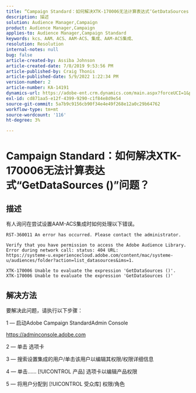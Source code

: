 ```yaml
---
title: “Campaign Standard：如何解决XTK-170006无法计算表达式‘GetDataSources ()’问题？”
description: 描述
solution: Audience Manager,Campaign
product: Audience Manager,Campaign
applies-to: Audience Manager,Campaign Standard
keywords: kcs、AAM、ACS、AAM-ACS、集成、AAM-ACS集成、
resolution: Resolution
internal-notes: null
bug: false
article-created-by: Assiba Johnson
article-created-date: 7/8/2019 9:53:56 PM
article-published-by: Craig Thonis
article-published-date: 5/9/2022 1:22:34 PM
version-number: 2
article-number: KA-14191
dynamics-url: https://adobe-ent.crm.dynamics.com/main.aspx?forceUCI=1&pagetype=entityrecord&etn=knowledgearticle&id=322eb0db-caa1-e911-a96a-000d3a34e213
exl-id: cd871aa5-e12f-4399-9290-c1f84e8d9e54
source-git-commit: 5a7b9c9156cb90f34e4e49f268e12a0c29b64762
workflow-type: tm+mt
source-wordcount: '116'
ht-degree: 3%

---
```


# Campaign Standard：如何解决XTK-170006无法计算表达式“GetDataSources ()”问题？

## 描述


有人询问在尝试设置AAM-ACS集成时如何处理以下错误。


```
RST-360011 An error has occurred. Please contact the administrator.

Verify that you have permission to access the Adobe Audience Library. 
Error during network call: status: 404 URL: 
https://systeme-u.experiencecloud.adobe.com/content/mac/systeme-u/audiences/folder?action=list_datasources&ims=1.

XTK-170006 Unable to evaluate the expression 'GetDataSources ()'.
XTK-170006 Unable to evaluate the expression 'GetDataSources ()'
```

## 解决方法


要解决此问题，请执行以下步骤：



1 — 启动Adobe Campaign StandardAdmin Console

https://adminconsole.adobe.com

2 — 单击  选项卡

3 — 搜索设置集成的用户/单击该用户以编辑其权限/权限详细信息

4 — 单击…… [!UICONTROL 产品] 选项卡以编辑产品权限

5 — 将用户分配到 [!UICONTROL 受众库] 权限/角色
